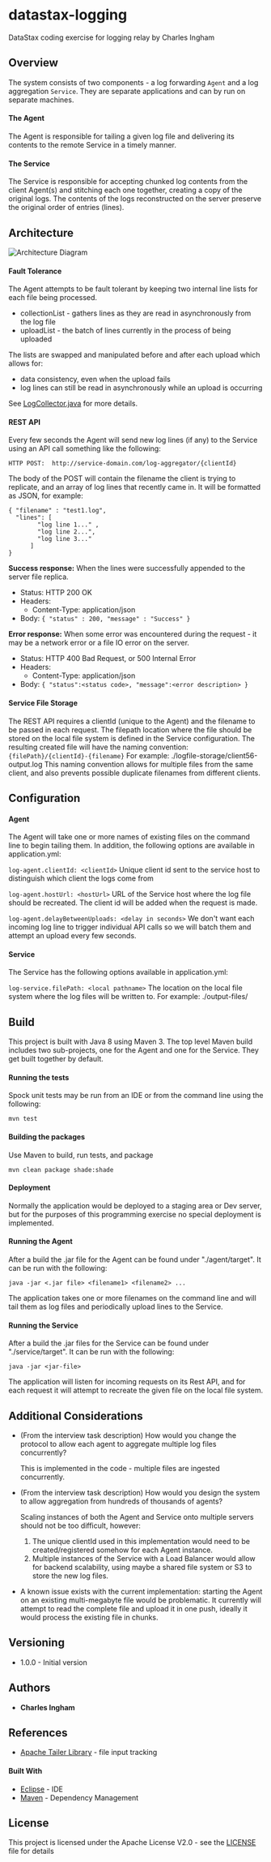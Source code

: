 # datastax-logging
DataStax coding exercise for logging relay by Charles Ingham

## Overview
The system consists of two components - a log forwarding `Agent` and a log aggregation `Service`.  They are separate applications and can by run on separate machines.

#### The Agent
The Agent is responsible for tailing a given log file and delivering its contents to the remote Service in a timely manner.

#### The Service
The Service is responsible for accepting chunked log contents from the client Agent(s) and stitching each one together, creating a copy of the original logs. The contents of the logs reconstructed on the server preserve the original order of entries (lines).

## Architecture

![Architecture Diagram](https://raw.githubusercontent.com/cingham1/datastax-logging/master/docs/logging-architecture-diagram.jpg)

#### Fault Tolerance
The Agent attempts to be fault tolerant by keeping two internal line lists for each file being processed.
* collectionList - gathers lines as they are read in asynchronously from the log file
* uploadList - the batch of lines currently in the process of being uploaded

The lists are swapped and manipulated before and after each upload which allows for: 
  * data consistency, even when the upload fails
  * log lines can still be read in asynchronously while an upload is occurring

See [LogCollector.java](https://github.com/cingham1/datastax-logging/blob/master/agent/src/main/java/com/datastax/log/agent/service/LogCollector.java) for more details.

#### REST API

Every few seconds the Agent will send new log lines (if any) to the Service using an API call something like the following:
```
HTTP POST:  http://service-domain.com/log-aggregator/{clientId}
```
The body of the POST will contain the filename the client is trying to replicate, and an array of log lines that recently came in.  It will be formatted as JSON, for example:

```
{ "filename" : "test1.log",
  "lines": [ 
        "log line 1..." , 
        "log line 2...",
        "log line 3..."
      ]
}
```
**Success response:**
When the lines were successfully appended to the server file replica.
* Status: HTTP 200 OK
* Headers: 
    * Content-Type: application/json
* Body: `{ "status" : 200, "message" : "Success" }`

**Error response:**
When some error was encountered during the request - it may be a network error or a file IO error on the server.
* Status: HTTP 400 Bad Request, or 500 Internal Error
* Headers: 
    * Content-Type: application/json
* Body: `{ "status":<status code>, "message":<error description> }`

#### Service File Storage
The REST API requires a clientId (unique to the Agent) and the filename to be passed in each request.  The filepath location where the file should be stored on the local file system is defined in the Service configuration.  The resulting created file will have the naming convention:
`{filePath}/{clientId}-{filename}`
For example: ./logfile-storage/client56-output.log
This naming convention allows for multiple files from the same client, and also prevents possible duplicate filenames from different clients.

## Configuration
#### Agent
The Agent will take one or more names of existing files on the command line to begin tailing them.  In addition, the following options are available in application.yml:

`log-agent.clientId: <clientId>`
Unique client id sent to the service host to distinguish which client the logs come from

`log-agent.hostUrl: <hostUrl>`
URL of the Service host where the log file should be recreated.  The client id will be added when the request is made.  

`log-agent.delayBetweenUploads: <delay in seconds>`
We don't want each incoming log line to trigger individual API calls so we will batch them and attempt an upload every few seconds.


#### Service
The Service has the following options available in application.yml:

`log-service.filePath: <local pathname>`
The location on the local file system where the log files will be written to. 
For example: ./output-files/

  
  
## Build

This project is built with Java 8 using Maven 3.  The top level Maven build includes two sub-projects, one for the Agent and one for the Service.  They get built together by default.

#### Running the tests

Spock unit tests may be run from an IDE or from the command line using the following:

```
mvn test
```

#### Building the packages
Use Maven to build, run tests, and package 

```
mvn clean package shade:shade
```

#### Deployment
Normally the application would be deployed to a staging area or Dev server, but for the purposes of this programming exercise no special deployment is implemented.

#### Running the Agent

After a build the .jar file for the Agent can be found under "./agent/target".  It can be run with the following:
```
java -jar <.jar file> <filename1> <filename2> ...
```
The application takes one or more filenames on the command line and will tail them as log files and periodically upload lines to the Service.


#### Running the Service

After a build the .jar files for the Service can be found under "./service/target".  It can be run with the following:
```
java -jar <jar-file> 
```
The application will listen for incoming requests on its Rest API, and for each request it will attempt to recreate the given file on the local file system.

## Additional Considerations
* (From the interview task description) How would you change the protocol to allow each agent to aggregate multiple log files concurrently? 

  This is implemented in the code - multiple files are ingested concurrently.  
  
* (From the interview task description) How would you design the system to allow aggregation from hundreds of thousands of agents? 

  Scaling instances of both the Agent and Service onto multiple servers should not be too difficult, however: 
  1. The unique clientId used in this implementation would need to be created/registered somehow for each Agent instance.
  2. Multiple instances of the Service with a Load Balancer would allow for backend scalability, using maybe a shared file system or S3 to store the new log files.

* A known issue exists with the current implementation: starting the Agent on an existing multi-megabyte file would be problematic.  It currently will attempt to read the complete file and upload it in one push, ideally it would process the existing file in chunks.  


## Versioning

* 1.0.0 - Initial version

## Authors

* **Charles Ingham** 

## References 

* [Apache Tailer Library](https://commons.apache.org/proper/commons-io/javadocs/api-2.4/org/apache/commons/io/input/Tailer.html) - file input tracking

#### Built With

* [Eclipse](https://www.eclipse.org/) - IDE
* [Maven](https://maven.apache.org/) - Dependency Management


## License

This project is licensed under the Apache License V2.0 - see the [LICENSE](LICENSE) file for details


